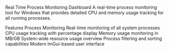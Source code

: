 Real Time Process Monitoring Dashboard
A real-time process monitoring tool for Windows that provides detailed CPU and memory usage tracking for all running processes.

Features
Process Monitoring
Real-time monitoring of all system processes
CPU usage tracking with percentage display
Memory usage monitoring in MB/GB
System-wide resource usage overview
Process filtering and sorting capabilities
Modern ImGui-based user interface
